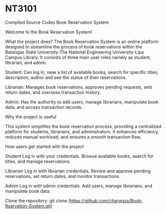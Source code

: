 # NT3101
Compiled Source Codes
Book Reservation System

Welcome to the Book Reservation System! 

What the project does?
The Book Reservation System is an online platform designed to streamline the process of book reservations within the Batangas State University-The National Engineering University-Lipa Campus Library. It consists of three main user roles namely as student, librarian, and admin.

Student: Can log in, view a list of available books, search for specific titles, description, author and see the status of their reservations.

Librarian: Manages book reservations, approves pending requests, sets return dates, and oversees transaction history.

Admin: Has the authority to add users, manage librarians, manipulate book data, and access transaction records.

Why the project is useful

This system simplifies the book reservation process, providing a centralized platform for students, librarians, and administrators. It enhances efficiency, reduces manual workload, and ensures a smooth transaction flow.

How users get started with the project

Student
Log in with your credentials.
Browse available books, search for titles, and manage reservations.

Librarian
Log in with librarian credentials.
Review and approve pending reservations, set return dates, and monitor transactions.

Admin
Log in with admin credentials.
Add users, manage librarians, and manipulate book data.

Clone the repository: git clone (https://github.com/charwsss/Book-Rservation-System.git)
